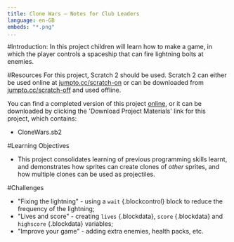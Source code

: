 ```yaml
---
title: Clone Wars — Notes for Club Leaders
language: en-GB
embeds: "*.png"
...
```


#Introduction:
In this project children will learn how to make a game, in which the player controls a spaceship that can fire lightning bolts at enemies.

#Resources
For this project, Scratch 2 should be used. Scratch 2 can either be used online at [jumpto.cc/scratch-on](http://jumpto.cc/scratch-on) or can be downloaded from [jumpto.cc/scratch-off](http://jumpto.cc/scratch-off) and used offline.

You can find a completed version of this project <a href="http://scratch.mit.edu/projects/46018140/#editor">online</a>, or it can be downloaded by clicking the 'Download Project Materials' link for this project, which contains:

+ CloneWars.sb2

#Learning Objectives
+ This project consolidates learning of previous programming skills learnt, and demonstrates how sprites can create clones of _other_ sprites, and how multiple clones can be used as projectiles.

#Challenges
+ "Fixing the lightning" - using a `wait` {.blockcontrol} block to reduce the frequency of the lightning;
+ "Lives and score" - creating `lives` {.blockdata}, `score` {.blockdata} and `highscore` {.blockdata} variables;
+ "Improve your game" - adding extra enemies, health packs, etc.
